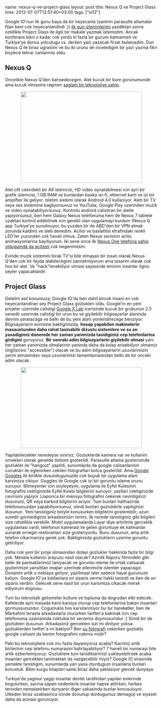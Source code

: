 name: nexus-q-ve-project-glass
layout: post
title: Nexus Q ve Project Glass
time: 2012-07-07T12:51:40+03:00
tags: ["io12"]

<p>Google IO'nun ilk gunu baya da bir heyecanla (sanirim parasutle atlamalar filan beni cok heyecanlandirdi :)) <a href="http://blog.tayfunsen.com/2012/06/google-io---ilk-gun-izlenimleri.html">ilk gun izlenimlerimi</a> yazdiktan sonra ozellikle Project Glass ile ilgili bir makale yazmak istemistim. Ancak konferans beni o kadar cok yordu ki fazla bir gucum kalmamisti ve Turkiye'ye donus yolculugu vs. derken yazi yazacak firsat bulamadim. Dun Nexus Q ile biraz ugrastim ve bu iki urunu de inceledigim bir yazi yazma fikri boylece tekrar canlanmis oldu.</p>

<h2>Nexus Q</h2>
<p>Oncelikle Nexus Q'den bahsedecegim. Alet kucuk bir kure gorunumunde ama kucuk olmasina ragmen <a href="http://support.google.com/nexus/bin/answer.py?hl=en&answer=2665901&topic=2372094&ctx=topic">saglam bir teknolojiye sahip</a>.</p>

<div class="seperator" style="clear: both; text-align: center;"><a href="https://picasaweb.google.com/lh/photo/oA9zXF6HLGTjiwClw5yJMdMTjNZETYmyPJy0liipFm0?feat=embedwebsite"><img src="https://lh4.googleusercontent.com/-8XENWcmxrQo/T_gKW2YM9cI/AAAAAAAAB9k/6De8AUgZC7I/s400/IMG_20120707_124700.jpg" height="300" width="400" /></a></div>

<p>Alet cift cekirdekli bir A9 islemcisi, HD video oynatabilmesi icin ayri bir grafik islemcisi, 1 GB RAM ve bunlardan baska wi-fi, ethernet karti ve iyi bir amplifier ile geliyor. Isletim sistemi olarak Android 4.0 kullaniyor. Aleti bir TV veya ses sistemine bagliyorsunuz ve YouTube, Google Play uzerinden muzik ve video oynatabiliyorsunuz. Kontrolu android calistiran bir aletle yapiyorsunuz, ben hem Galaxy Nexus telefonuma hem de Nexus 7 tablete uzaktan kontrol edebilmek icin gerekli olan uygulamayi kurdum (Nexus Q app Turkiye'ye sunulmuyor, bu yuzden bir de ABD'den bir VPN almak zorunda kaldim) ve aleti denedim. Acilisi ve baslatilisi etrafindaki renkli LED'ler yuzunden cok havali olmus. Zaten Nexus serisinin acilis animasyonlarina bayiliyorum. Iki sene once ilk <a href="http://www.youtube.com/watch?v=Fiaf7yHjkMk">Nexus One telefona sahip oldugumda da acilisini</a> cok begenmistim.</p>

<p>Evinde muzik sistemini birak TV'si bile olmayan bir insan olarak Nexus Q'den cok bir fayda alabilecegimi zannetmiyorum ama tasarim olarak cok hos bir alet. Ve "hack"lenebiliyor olmasi sayesinde eminim insanlar ilginc seyler yapacaklardir.</p>

<h2>Project Glass</h2>

<p>Gelelim asil konumuza; Google IO'da ben dahil bircok insani en cok heyecanlandiran sey Project Glass gozlukleri oldu. Google'in en yeni projeler uzerinde calistigi <a href="http://en.wikipedia.org/wiki/Google_X_Lab">Google X Lab</a> icerisinde kucuk bir grubunun 2.5 senedir uzerinde calistigi bir urun bu ve giyilebilir bilgisayarlar alaninda devrim yaratacaga ve belki de bu yeni alani yonlendirecege benziyor. Bilgisayarlarin evrimine baktigimizda; <strong>hesap yapabilen makinelerin masaustunden daha rahat tasinabilir dizustu sistemlere ve su an yasadigimiz donemde her zaman yanimizda tasidigimiz cep telefonlarina girdigini</strong> goruyoruz. <strong>Bir sonraki adim bilgisayarlarin giyilebilir olmasi</strong> yani her zaman yanimizda olmalarinin yaninda daha da kolay erisebiliyor olmamiz (ingilizcesi "accessible") olacak ve bu adim bilgisayarlarin uzuvlarimizin yerini almasindan veya uzuvlarimizi tamamlamasindan belki de bir onceki adim olacak.</p>

<div class="seperator" style="clear: both; text-align: center;"><a href="https://picasaweb.google.com/lh/photo/GMwCrlbVEO-w7k3NduwJ7tMTjNZETYmyPJy0liipFm0?feat=embedwebsite"><img src="https://lh5.googleusercontent.com/-tw9jddWuaN0/T_gWe6ahEYI/AAAAAAAAB-A/ItWBxItytpI/s400/DSCF0213.JPG" height="266" width="400" /></a></div>

<p>Yapilabilecekler neredeyse sinirsiz. Gozluklerde kamera var ve kullanim ornekleri olarak genelde iletisim gosterildi. Parasutle atlama gosterisinde gozlukler ile "hangout" yapildi, sunumlarda da google calisanlarinin cocuklari ile eglenirken cekilen fotograflari bolca gosterildi. Ama <a href="http://en.wikipedia.org/wiki/Google_Goggles">Google Goggles</a> ile birlikte dusundugunuzde cok buyuk bir uygulama alani karsimiza cikiyor. Goggles ile Google cok iyi bir goruntu isleme urunu sunuyor. Bilmeyenler icin soyleyeyim, uygulama ile Eyfel Kulesinin fotografini cektiginizde Eyfel Kulesi bilgilerini sunuyor, yazilari cektiginizde cevirisini yapiyor (Japonca bir menuyu fotografini cekerek cevirdiginizi dusunun), QR veya barkod bilgilerini aciyor. Tum bunlari halihazirda telefonunuzdan yapabiliyorsunuz, simdi bunlari gozluklerle yaptiginizi dusunun. Yeni tanistiginiz biriyle konusurken bilgilerini gosterebilir, uzun suredir gormediginiz arkadasinizin ismini, ilk nerede tanistiginiz gibi bilgileri size rahatlikla verebilir. Mobil uygulamalarda Layar diye artirilmis gerceklik uygulamasi vardi, telefonun kamerasi ile gelen goruntuye ek katmanlar sunarak ornegin restoranlari size gosteriyordu. Bunu dusunun, ama artik telefon cikarmaniza gerek yok. Baktiginizda gozluklerin uzerine goruntu getiriliyor.</p>

<p>Daha cok yeni bir proje olmasindan dolayi gozlukler hakkinda fazla bir bilgi yok. Mesela kullanici arayuzu nasil olacak? Azinlik Raporu filmindeki gibi belki de parmaklarimizi taniyacak ve goruntu isleme ile ortak calisarak gozlerimize yansitilan imajlar uzerinde ellerimizle islemler yapacagiz. Donanim artik o noktaya geliyor, yazilimsal isler sadece hayal gucunuze kaliyor. Google IO'ya katilanlara on siparis verme hakki tanindi ve ben de on siparis verdim.  Gelecek sene nasil bir urun karsimiza cikacak merak ediyorum dogrusu.
</p>

<p>Tum bu teknolojik gelismeler kulture ve topluma da dogrudan etki edecek. Kafelerde ayni masada karsi karsiya oturup cep telefonlarina bakan insanlari gormussunuzdur. Cogunlukla hos karsilanmiyor bu tur hareketler, ben de Markafoni terasta arkadaslarla otururken twitter'a bakmak icin cep telefonuma uzanisimda coklukla bir serzenis duymusumdur :) Simdi bir de gozlukleri dusunun. Arkadasiniz gercekten sizi mi dinliyor yoksa gozluklerden twitter'a mi bakiyor? Ben <a href="https://picasaweb.google.com/lh/photo/yhwXWUYZ0PDwv8_QMINL-dMTjNZETYmyPJy0liipFm0?feat=directlink">su fotografi</a> cekerken gozluklu google calisani da benim fotografimi cekmis midir?</p>

<p>Peki bu teknolojilere cok mu fazla dayaniyoruz acaba? Kacimiz artik birilerinin cep telefonu numarasini hatirlayabiliyor? 7 haneli bir numarayi bile artik ezberlemiyoruz. Gozluklere tum tanidiklarimizi yukleyebilirsek acaba insanlari gercekten tanimaktan da vazgecebilir miyiz? Google IO sirasinda yemekte tanistigim, sunumlarda yan yana oturdugum insanlarla bunlari konustuk. Bilim kurgu kitaplari sanki biraz daha yaklasiyor gercek dunyaya.
</p>

<p>Turkiye'de yagmur yagip insanlar devlet tarafindan yapilan evlerinde bogulurken, sacma sapan nedenlerle insanlar hapse atilirken, herkes terorden nemalanirken dunyanin diger yakasinda bunlar konusuluyor. Ulkeden biraz uzaklasinca icinde dovunup durdugumuz demagoji ve siyaset daha da acinasi gorunuyor.</p>
